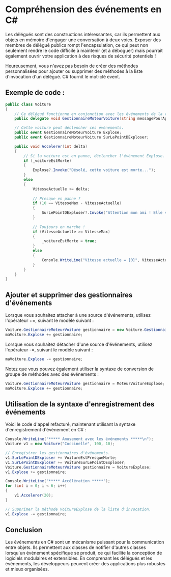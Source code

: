 # Compréhension des événements en C#

Les délégués sont des constructions intéressantes, car ils permettent aux objets en mémoire d'engager une conversation à deux voies.
Exposer des membres de délégué publics rompt l'encapsulation, ce qui peut non seulement rendre le code difficile à maintenir (et à déboguer) mais pourrait également ouvrir votre application à des risques de sécurité potentiels !

Heureusement, vous n'avez pas besoin de créer des méthodes personnalisées pour ajouter ou supprimer des méthodes à la liste d'invocation d'un délégué. C# fournit le mot-clé event.

## Exemple de code :

```csharp
public class Voiture
{
    // Ce délégué fonctionne en conjonction avec les événements de la voiture.
    public delegate void GestionnaireMoteurVoiture(string messagePourAppelant);

    // Cette voiture peut déclencher ces événements.
    public event GestionnaireMoteurVoiture Explose;
    public event GestionnaireMoteurVoiture SurLePointDExploser;

    public void Accelerer(int delta)
    {
        // Si la voiture est en panne, déclencher l'événement Explose.
        if (_voitureEstMorte)
        {
            Explose?.Invoke("Désolé, cette voiture est morte...");
        }
        else
        {
            VitesseActuelle += delta;
            
            // Presque en panne ?
            if (10 == VitesseMax - VitesseActuelle)
            {
                SurLePointDExploser?.Invoke("Attention mon ami ! Elle va exploser !");
            }
            
            // Toujours en marche !
            if (VitesseActuelle >= VitesseMax)
            {
                _voitureEstMorte = true;
            }
            else
            {
                Console.WriteLine("Vitesse actuelle = {0}", VitesseActuelle);
            }
        }
    }
}
```

## Ajouter et supprimer des gestionnaires d'événements

Lorsque vous souhaitez attacher à une source d'événements, utilisez l'opérateur +=, suivant le modèle suivant :

```csharp
Voiture.GestionnaireMoteurVoiture gestionnaire = new Voiture.GestionnaireMoteurVoiture(MoteurVoitureExplose);
maVoiture.Explose += gestionnaire;
```

Lorsque vous souhaitez détacher d'une source d'événements, utilisez l'opérateur -=, suivant le modèle suivant :

```csharp
maVoiture.Explose -= gestionnaire;
```

Notez que vous pouvez également utiliser la syntaxe de conversion de groupe de méthodes avec des événements :

```csharp
Voiture.GestionnaireMoteurVoiture gestionnaire = MoteurVoitureExplose;
maVoiture.Explose += gestionnaire;
```

## Utilisation de la syntaxe d'enregistrement des événements

Voici le code d'appel refacturé, maintenant utilisant la syntaxe d'enregistrement d'événement en C# :

```csharp
Console.WriteLine("***** Amusement avec les événements *****\n");
Voiture v1 = new Voiture("Coccinelle", 100, 10);

// Enregistrer les gestionnaires d'événements.
v1.SurLePointDExploser += VoitureEstPresqueMorte;
v1.SurLePointDExploser += VoitureSurLePointDExploser;
Voiture.GestionnaireMoteurVoiture gestionnaire = VoitureExplose;
v1.Explose += gestionnaire;

Console.WriteLine("***** Accélération *****");
for (int i = 0; i < 6; i++)
{
    v1.Accelerer(20);
}

// Supprimer la méthode VoitureExplose de la liste d'invocation.
v1.Explose -= gestionnaire;
```

## Conclusion

Les événements en C# sont un mécanisme puissant pour la communication entre objets. Ils permettent aux classes de notifier d'autres classes lorsqu'un événement spécifique se produit, ce qui facilite la conception de logiciels modulaires et extensibles. En comprenant les délégués et les événements, les développeurs peuvent créer des applications plus robustes et mieux organisées.